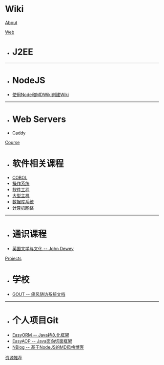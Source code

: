 # Wiki
[About](index.md)

[Web]()

  * # J2EE
  - - - -
  * # NodeJS
  * [使用Node和MDWiki创建Wiki](web/nodejs-wiki.md)
  - - - -
  * # Web Servers
  * [Caddy](subitem3.md)

[Course]()

  * # 软件相关课程
  * [COBOL](course/cobol.md)
  * [操作系统](course/os.md)
  * [软件工程](course/software.md)
  * [大型主机](course/mainframe.md)
  * [数据库系统](course/dbs.md)
  * [计算机网络](course/network.md)
  - - - -
  * # 通识课程
  * [英国文学与文化 -- John Dewey](course/john_dewey.md)

[Projects]()

  * # 学校
  * [GOUT -- 痛风随访系统文档](/projectdoc/gout)
  ----
  * # 个人项目Git
  * [EasyORM -- Java持久化框架](https://github.com/Soontao/EasyORM)
  * [EasyAOP -- Java面向切面框架](https://github.com/Soontao/EasyAOP)
  * [NBlog -- 基于NodeJS的MD风格博客](https://github.com/Soontao/nblog)

[资源推荐](resources.md)